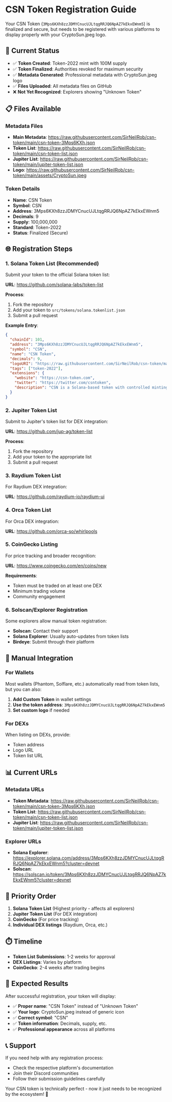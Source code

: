 # CSN Token Registration Guide

Your CSN Token (`3Mps6KXh8zzJDMYCnucUJLtqgRRJQ6NpAZ7kEkxEWnm5`) is finalized and secure, but needs to be registered with various platforms to display properly with your CryptoSun.jpeg logo.

## 🎯 Current Status

- ✅ **Token Created**: Token-2022 mint with 100M supply
- ✅ **Token Finalized**: Authorities revoked for maximum security
- ✅ **Metadata Generated**: Professional metadata with CryptoSun.jpeg logo
- ✅ **Files Uploaded**: All metadata files on GitHub
- ❌ **Not Yet Recognized**: Explorers showing "Unknown Token"

## 📋 Files Available

### Metadata Files
- **Main Metadata**: https://raw.githubusercontent.com/SirNeilRob/csn-token/main/csn-token-3Mps6KXh.json
- **Token List**: https://raw.githubusercontent.com/SirNeilRob/csn-token/main/csn-token-list.json
- **Jupiter List**: https://raw.githubusercontent.com/SirNeilRob/csn-token/main/jupiter-token-list.json
- **Logo**: https://raw.githubusercontent.com/SirNeilRob/csn-token/main/assets/CryptoSun.jpeg

### Token Details
- **Name**: CSN Token
- **Symbol**: CSN
- **Address**: 3Mps6KXh8zzJDMYCnucUJLtqgRRJQ6NpAZ7kEkxEWnm5
- **Decimals**: 9
- **Supply**: 100,000,000
- **Standard**: Token-2022
- **Status**: Finalized (Secure)

## 🌐 Registration Steps

### 1. Solana Token List (Recommended)

Submit your token to the official Solana token list:

**URL**: https://github.com/solana-labs/token-list

**Process**:
1. Fork the repository
2. Add your token to `src/tokens/solana.tokenlist.json`
3. Submit a pull request

**Example Entry**:
```json
{
  "chainId": 101,
  "address": "3Mps6KXh8zzJDMYCnucUJLtqgRRJQ6NpAZ7kEkxEWnm5",
  "symbol": "CSN",
  "name": "CSN Token",
  "decimals": 9,
  "logoURI": "https://raw.githubusercontent.com/SirNeilRob/csn-token/main/assets/CryptoSun.jpeg",
  "tags": ["token-2022"],
  "extensions": {
    "website": "https://csn-token.com",
    "twitter": "https://twitter.com/csntoken",
    "description": "CSN is a Solana-based token with controlled minting, time-locks, and secure vault distribution."
  }
}
```

### 2. Jupiter Token List

Submit to Jupiter's token list for DEX integration:

**URL**: https://github.com/jup-ag/token-list

**Process**:
1. Fork the repository
2. Add your token to the appropriate list
3. Submit a pull request

### 3. Raydium Token List

For Raydium DEX integration:

**URL**: https://github.com/raydium-io/raydium-ui

### 4. Orca Token List

For Orca DEX integration:

**URL**: https://github.com/orca-so/whirlpools

### 5. CoinGecko Listing

For price tracking and broader recognition:

**URL**: https://www.coingecko.com/en/coins/new

**Requirements**:
- Token must be traded on at least one DEX
- Minimum trading volume
- Community engagement

### 6. Solscan/Explorer Registration

Some explorers allow manual token registration:

- **Solscan**: Contact their support
- **Solana Explorer**: Usually auto-updates from token lists
- **Birdeye**: Submit through their platform

## 🔧 Manual Integration

### For Wallets

Most wallets (Phantom, Solflare, etc.) automatically read from token lists, but you can also:

1. **Add Custom Token** in wallet settings
2. **Use the token address**: `3Mps6KXh8zzJDMYCnucUJLtqgRRJQ6NpAZ7kEkxEWnm5`
3. **Set custom logo** if needed

### For DEXs

When listing on DEXs, provide:
- Token address
- Logo URL
- Token list URL

## 📊 Current URLs

### Metadata URLs
- **Token Metadata**: https://raw.githubusercontent.com/SirNeilRob/csn-token/main/csn-token-3Mps6KXh.json
- **Token List**: https://raw.githubusercontent.com/SirNeilRob/csn-token/main/csn-token-list.json
- **Jupiter List**: https://raw.githubusercontent.com/SirNeilRob/csn-token/main/jupiter-token-list.json

### Explorer URLs
- **Solana Explorer**: https://explorer.solana.com/address/3Mps6KXh8zzJDMYCnucUJLtqgRRJQ6NpAZ7kEkxEWnm5?cluster=devnet
- **Solscan**: https://solscan.io/token/3Mps6KXh8zzJDMYCnucUJLtqgRRJQ6NpAZ7kEkxEWnm5?cluster=devnet

## 🎯 Priority Order

1. **Solana Token List** (Highest priority - affects all explorers)
2. **Jupiter Token List** (For DEX integration)
3. **CoinGecko** (For price tracking)
4. **Individual DEX listings** (Raydium, Orca, etc.)

## ⏱️ Timeline

- **Token List Submissions**: 1-2 weeks for approval
- **DEX Listings**: Varies by platform
- **CoinGecko**: 2-4 weeks after trading begins

## 🎉 Expected Results

After successful registration, your token will display:
- ✅ **Proper name**: "CSN Token" instead of "Unknown Token"
- ✅ **Your logo**: CryptoSun.jpeg instead of generic icon
- ✅ **Correct symbol**: "CSN"
- ✅ **Token information**: Decimals, supply, etc.
- ✅ **Professional appearance** across all platforms

## 📞 Support

If you need help with any registration process:
- Check the respective platform's documentation
- Join their Discord communities
- Follow their submission guidelines carefully

Your CSN token is technically perfect - now it just needs to be recognized by the ecosystem! 🚀 